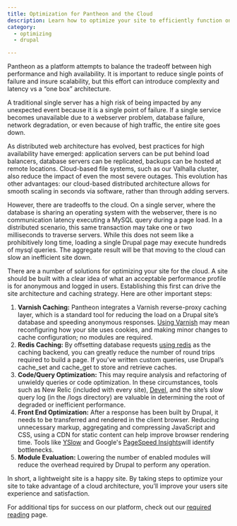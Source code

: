 ```yaml
---
title: Optimization for Pantheon and the Cloud
description: Learn how to optimize your site to efficiently function on Pantheon's cloud.  
category:
  - optimizing
  - drupal

---
```


Pantheon as a platform attempts to balance the tradeoff between high performance and high availability. It is important to reduce single points of failure and insure scalability, but this effort can introduce complexity and latency vs a “one box” architecture.  


A traditional single server has a high risk of being impacted by any unexpected event because it is a single point of failure. If a single service becomes unavailable due to a webserver problem, database failure, network degradation, or even because of high traffic, the entire site goes down.  


As distributed web architecture has evolved, best practices for high availability have emerged: application servers can be put behind load balancers, database servers can be replicated, backups can be hosted at remote locations. Cloud-based file systems, such as our Valhalla cluster, also reduce the impact of even the most severe outages. This evolution has other advantages: our cloud-based distributed architecture allows for smooth scaling in seconds via software, rather than through adding servers.  


However, there are tradeoffs to the cloud. On a single server, where the database is sharing an operating system with the webserver, there is no communication latency executing a MySQL query during a page load. In a distributed scenario, this same transaction may take one or two milliseconds to traverse servers. While this does not seem like a prohibitively long time, loading a single Drupal page may execute hundreds of mysql queries. The aggregate result will be that moving to the cloud can slow an inefficient site down.  


There are a number of solutions for optimizing your site for the cloud. A site should be built with a clear idea of what an acceptable performance profile is for anonymous and logged in users. Establishing this first can drive the site architecture and caching strategy. Here are other important steps:

1. **Varnish Caching:** Pantheon integrates a Varnish reverse-proxy caching layer, which is a standard tool for reducing the load on a Drupal site’s database and speeding anonymous responses. [Using Varnish](/articles/architecture/edge/varnish-caching-for-high-performance#working-with-varnish-on-pantheon) may mean reconfiguring how your site uses cookies, and making minor changes to cache configuration; no modules are required.
2. **Redis Caching:** By offsetting database requests [using redis](/articles/sites/redis-as-a-caching-backend#understanding-redis-cache) as the caching backend, you can greatly reduce the number of round trips required to build a page. If you’ve written custom queries, use Drupal’s cache\_set and cache\_get to store and retrieve caches.
3. **Code/Query Optimization:** This may require analysis and refactoring of unwieldy queries or code optimization. In these circumstances, tools such as New Relic (included with every site), [Devel](https://drupal.org/project/devel), and the site’s slow query log (in the /logs directory) are valuable in determining the root of degraded or inefficient performance.
4. **Front End Optimization:** After a response has been built by Drupal, it needs to be transferred and rendered in the client browser. Reducing unnecessary markup, aggregating and compressing JavaScript and CSS, using a CDN for static content can help improve browser rendering time. Tools like [YSlow](http://yslow.org/) and Google's [PageSpeed Insights](https://developers.google.com/speed/pagespeed/insights)will identify bottlenecks.
5. **Module Evaluation:** Lowering the number of enabled modules will reduce the overhead required by Drupal to perform any operation.

In short, a lightweight site is a happy site. By taking steps to optimize your site to take advantage of a cloud architecture, you’ll improve your users site experience and satisfaction.

For additional tips for success on our platform, check out our [required reading](/articles/sites/required-reading-essential-pantheon-documentation#required-reading-essential-pantheon-documentation) page.
